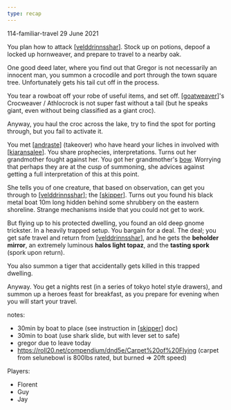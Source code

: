 ```yaml
---
type: recap
---
```


114-familiar-travel
29 June 2021

You plan how to attack [[velddrinnsshar]]. Stock up on potions, depoof a locked up hornweaver, and prepare to travel to a nearby oak.

One good deed later, where you find out that Gregor is not necessarily an innocent man, you summon a crocodile and port through the town square tree. Unfortunately gets his tail cut off in the process.

You tear a rowboat off your robe of useful items, and set off. [[goatweaver]]'s Crocweaver / Athlocrock is not super fast without a tail (but he speaks giant, even without being classified as a giant croc).

Anyway, you haul the croc across the lake, try to find the spot for porting through, but you fail to activate it.

You met [[andraste]] (takeover) who have heard your liches in involved with [[kiaransalee]]. You share prophecies, interpretations. Turns out her grandmother fought against her. You got her grandmother's [bow](https://www.dndbeyond.com/magic-items/2819631-dragonwood). Worrying that perhaps they are at the cusp of summoning, she advices against getting a full interpretation of this at this point.

She tells you of one creature, that based on observation, can get you through to [[velddrinnsshar]]; the [[skipper]]. Turns out you found his black metal boat 10m long hidden behind some shrubbery on the eastern shoreline. Strange mechanisms inside that you could not get to work.

But flying up to his protected dwelling, you found an old deep gnome trickster. In a heavily trapped setup. You bargain for a deal. The deal; you get safe travel and return from [[velddrinnsshar]], and he gets the __beholder mirror__, an extremely luminous __halos light topaz__, and the __tasting spork__ (spork upon return).

You also summon a tiger that accidentally gets killed in this trapped dwelling.

Anyway. You get a nights rest (in a series of tokyo hotel style drawers), and summon up a heroes feast for breakfast, as you prepare for evening when you will start your travel.

notes:
- 30min by boat to place (see instruction in [[skipper]] doc)
- 30min to boat (use shark slide, but with lever set to safe)
- gregor due to leave today
- https://roll20.net/compendium/dnd5e/Carpet%20of%20Flying (carpet from selunebowl is 800lbs rated, but burned => 20ft speed)

Players:
- Florent
- Guy
- Jay

[//begin]: # "Autogenerated link references for markdown compatibility"
[velddrinnsshar]: ../east/velddrinnsshar "V'elddrinnsshar"
[goatweaver]: ../pcs/goatweaver "Goatweaver"
[andraste]: ../pcs/andraste "Andraste"
[kiaransalee]: ../deities/kiaransalee "Kiaransalee"
[skipper]: ../npcs/skipper "The Skipper"
[//end]: # "Autogenerated link references"
